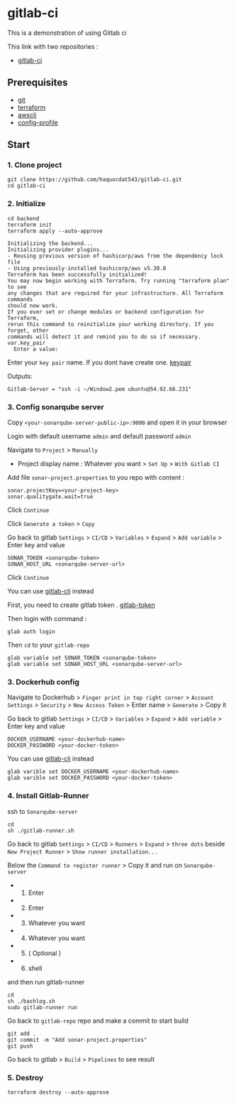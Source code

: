 # gitlab-ci
This is a demonstration of using Gitlab ci

This link with two repositories :
* [gitlab-ci](https://gitlab.com/haquocdat543/ci)
## Prerequisites
* [git](https://git-scm.com/downloads)
* [terraform](https://developer.hashicorp.com/terraform/tutorials/aws-get-started/install-cli)
* [awscli](https://docs.aws.amazon.com/cli/latest/userguide/getting-started-install.html)
* [config-profile](https://docs.aws.amazon.com/cli/latest/reference/configure/)
## Start
### 1. Clone project
```
git clone https://github.com/haquocdat543/gitlab-ci.git
cd gitlab-ci
```
### 2. Initialize
```
cd backend
terraform init
terraform apply --auto-approve
```
```
Initializing the backend...
Initializing provider plugins...
- Reusing previous version of hashicorp/aws from the dependency lock file
- Using previously-installed hashicorp/aws v5.30.0
Terraform has been successfully initialized!
You may now begin working with Terraform. Try running "terraform plan" to see
any changes that are required for your infrastructure. All Terraform commands
should now work.
If you ever set or change modules or backend configuration for Terraform,
rerun this command to reinitialize your working directory. If you forget, other
commands will detect it and remind you to do so if necessary.
var.key_pair
  Enter a value:
```
Enter your `key pair` name. If you dont have create one. [keypair](https://docs.aws.amazon.com/AWSEC2/latest/UserGuide/create-key-pairs.html)

Outputs:
```
Gitlab-Server = "ssh -i ~/Window2.pem ubuntu@54.92.66.231"
```

### 3. Config sonarqube server
Copy `<your-sonarqube-server-public-ip>:9000` and open it in your browser

Login with default username `admin` and default password `admin`

Navigate to `Project` > `Manually`

* Project display name : Whatever you want > `Set Up` > `With Gitlab CI`

Add file `sonar-project.properties` to you repo with content :
```
sonar.projectKey=<your-project-key>
sonar.qualitygate.wait=true
```
Click `Continue`

Click `Generate a token` > `Copy`

Go back to gitlab `Settings` > `CI/CD` > `Variables` > `Expand` > `Add variable` > Enter key and value
```
SONAR_TOKEN <sonarqube-token>
SONAR_HOST_URL <sonarqube-server-url>
```
Click `Continue`

You can use [gitlab-cli](https://gitlab.com/gitlab-org/cli) instead

First, you need to create gitlab token . [gitlab-token](https://docs.gitlab.com/ee/user/profile/personal_access_tokens.html)

Then login with command :
```
glab auth login
```
Then `cd` to your `gitlab-repo`
```
glab variable set SONAR_TOKEN <sonarqube-token>
glab variable set SONAR_HOST_URL <sonarqube-server-url>
```
### 3. Dockerhub config

Navigate to Dockerhub > `Finger print in top right corner` >  `Account Settings` > `Security` > `New Access Token` > Enter name > `Generate` > Copy it

Go back to gitlab `Settings` > `CI/CD` > `Variables` > `Expand` > `Add variable` > Enter key and value

```
DOCKER_USERNAME <your-dockerhub-name>
DOCKER_PASSWORD <your-docker-token>
```
You can use [gitlab-cli](https://gitlab.com/gitlab-org/cli) instead
```
glab varible set DOCKER_USERNAME <your-dockerhub-name>
glab varible set DOCKER_PASSWORD <your-docker-token>
```
### 4. Install Gitlab-Runner
ssh to `Sonarqube-server` 
```
cd
sh ./gitlab-runner.sh
```

Go back to gitlab `Settings` > `CI/CD` > `Runners` > `Expand` > `three dots` beside `New Project Runner` > `Show runner installation...`

Below the `Command to register runner` > Copy it and run on `Sonarqube-server` 
* 1. Enter
* 2. Enter
* 3. Whatever you want
* 4. Whatever you want
* 5. ( Optional )
* 6. shell

and then run gitlab-runner
```
cd
sh ./bashlog.sh
sudo gitlab-runner run
```

Go back to `gitlab-repo` repo and make a commit to start build
```
git add .
git commit -m "Add sonar-project.properties"
git push
```

Go back to gitlab > `Build` > `Pipelines` to see result 

### 5. Destroy
```
terraform destroy --auto-approve
```
